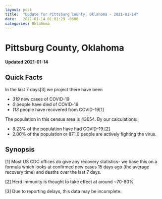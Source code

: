 ```yaml
---
layout: post
title:  "Update for Pittsburg County, Oklahoma - 2021-01-14"
date:   2021-01-14 01:01:29 -0600
categories: Oklahoma
---
```


# Pittsburg County, Oklahoma
#### Updated 2021-01-14

## Quick Facts

In the last 7 days[3] we project there have been
- *319* new cases of COVID-19
- *0* people have died of COVID-19
- *113* people have recovered from COVID-19[1]

The population in this census area is 43654. By our calculations:
- 8.23% of the population have had COVID-19.[2]
- 2.00% of the population or 871.0 people are actively fighting the virus.

## Synopsis




[1] Most US CDC offices do give any recovery statistics- we base this on a formula which looks at confirmed new cases
15 days ago (the average recovery time) and deaths over the last 7 days.

[2] Herd Immunity is thought to take effect at around ~70-80%

[3] Due to reporting delays, this data may be incomplete.
 
    